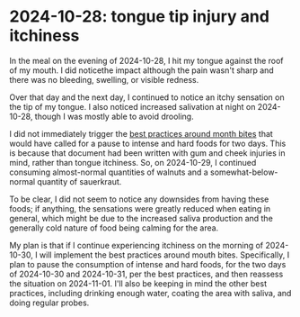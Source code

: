 # 2024-10-28: tongue tip injury and itchiness

In the meal on the evening of 2024-10-28, I hit my tongue against the
roof of my mouth. I did noticethe impact although the pain wasn't
sharp and there was no bleeding, swelling, or visible redness.

Over that day and the next day, I continued to notice an itchy
sensation on the tip of my tongue. I also noticed increased salivation
at night on 2024-10-28, though I was mostly able to avoid drooling.

I did not immediately trigger the [best
practices around month
bites](../../best-practices-best-practices-around-mouth-bites.md) that
would have called for a pause to intense and hard foods for two
days. This is because that document had been written with gum and
cheek injuries in mind, rather than tongue itchiness. So, on
2024-10-29, I continued consuming almost-normal quantities of walnuts
and a somewhat-below-normal quantity of sauerkraut.

To be clear, I did not seem to notice any downsides from having these
foods; if anything, the sensations were greatly reduced when eating in
general, which might be due to the increased saliva production and the
generally cold nature of food being calming for the area.

My plan is that if I continue experiencing itchiness on the morning of
2024-10-30, I will implement the best practices around mouth
bites. Specifically, I plan to pause the consumption of intense and
hard foods, for the two days of 2024-10-30 and 2024-10-31, per the
best practices, and then reassess the situation on 2024-11-01. I'll
also be keeping in mind the other best practices, including drinking
enough water, coating the area with saliva, and doing regular probes.

